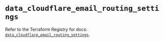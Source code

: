 # `data_cloudflare_email_routing_settings`

Refer to the Terraform Registry for docs: [`data_cloudflare_email_routing_settings`](https://registry.terraform.io/providers/cloudflare/cloudflare/5.4.0/docs/data-sources/email_routing_settings).
